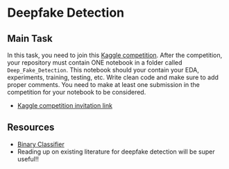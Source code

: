 # Deepfake Detection

## Main Task

In this task, you need to join this [Kaggle competition](https://www.kaggle.com/competitions/wec-intelligence-sig-2024-recruitment-task-cv/overview). After the competition, your repository must contain ONE notebook in a folder called ``Deep_Fake_Detection``. This notebook should your contain your EDA, experiments, training, testing, etc. Write clean code and make sure to add proper comments. You need to make at least one submission in the competition for your notebook to be considered.

- [Kaggle competition invitation link](https://www.kaggle.com/t/8317942964c4449993a508d814a242be)

## Resources
- [Binary Classifier](https://www.youtube.com/watch?v=vF21cC-8G1U)
- Reading up on existing literature for deepfake detection will be super useful!!


